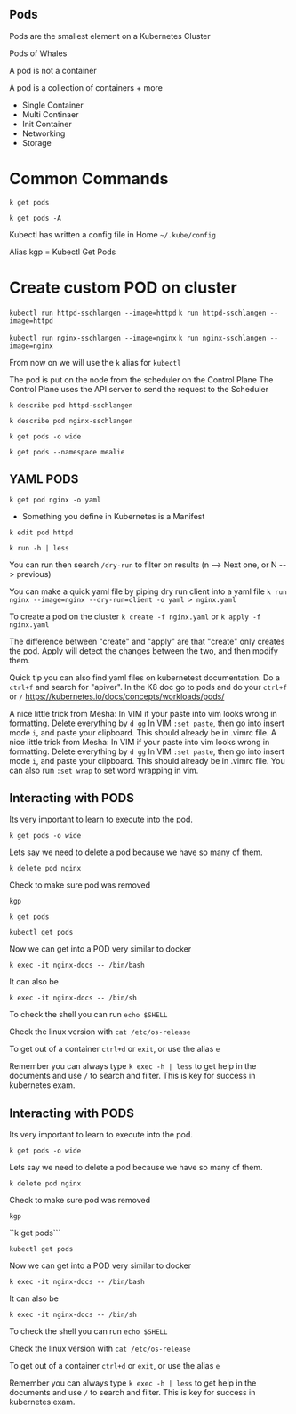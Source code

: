 ## Pods

Pods are the smallest element on a Kubernetes Cluster

Pods of Whales

A pod is not a container

A pod is a collection of containers + more

- Single Container
- Multi Continaer
- Init Container
- Networking
- Storage

# Common Commands

``k get pods``

``k get pods -A``

Kubectl has written a config file in Home
``~/.kube/config``

Alias kgp = Kubectl Get Pods

# Create custom POD on cluster

``kubectl run httpd-sschlangen --image=httpd``
``k run httpd-sschlangen --image=httpd``

``kubectl run nginx-sschlangen --image=nginx``
``k run nginx-sschlangen --image=nginx``

From now on we will use the ``k`` alias for ``kubectl``

The pod is put on the node from the scheduler on the Control Plane
The Control Plane uses the API server to send the request to the Scheduler

``k describe pod httpd-sschlangen``

``k describe pod nginx-sschlangen``

``k get pods -o wide``

``k get pods --namespace mealie``

## YAML PODS

``k get pod nginx -o yaml``

- Something you define in Kubernetes is a Manifest

``k edit pod httpd``

``k run -h | less``

You can run then search ``/dry-run`` to filter on results (n --> Next one, or N --> previous)


You can make a quick yaml file by piping dry run client into a yaml file
``k run nginx --image=nginx --dry-run=client -o yaml > nginx.yaml``

To create a pod on the cluster
``k create -f nginx.yaml``
or
``k apply -f nginx.yaml``

The difference between "create" and "apply" are that "create" only creates the pod. Apply will detect the changes between the two, and then modify them.

Quick tip you can also find yaml files on kubernetest documentation.
Do a ``ctrl+f`` and search for "apiver".
In the K8 doc go to pods and do your ``ctrl+f`` or ``/``
https://kubernetes.io/docs/concepts/workloads/pods/

A nice little trick from Mesha:
In VIM if your paste into vim looks wrong in formatting.
Delete everything by ``d gg``
In VIM ``:set paste``, then go into insert mode ``i``, and paste your clipboard. This should already be in .vimrc file.
A nice little trick from Mesha:
In VIM if your paste into vim looks wrong in formatting.
Delete everything by ``d gg``
In VIM ``:set paste``, then go into insert mode ``i``, and paste your clipboard. This should already be in .vimrc file.
You can also run ``:set wrap`` to set word wrapping in vim.


## Interacting with PODS

Its very important to learn to execute into the pod.

``k get pods -o wide``

Lets say we need to delete a pod because we have so many of them.

``k delete pod nginx``

Check to make sure pod was removed

``kgp``

``k get pods``

``kubectl get pods``

Now we can get into a POD very similar to docker

``k exec -it nginx-docs -- /bin/bash``

It can also be

``k exec -it nginx-docs -- /bin/sh``

To check the shell you can run ``echo $SHELL``

Check the linux version with
``cat /etc/os-release``

To get out of a container
``ctrl+d`` or ``exit``, or use the alias ``e``

Remember you can always type ``k exec -h | less`` to get help in the documents and use ``/`` to search and filter. This is key for success in kubernetes exam.
## Interacting with PODS

Its very important to learn to execute into the pod.

``k get pods -o wide``

Lets say we need to delete a pod because we have so many of them.

``k delete pod nginx``

Check to make sure pod was removed

``kgp``

``k get pods```

``kubectl get pods``

Now we can get into a POD very similar to docker

``k exec -it nginx-docs -- /bin/bash``

It can also be

``k exec -it nginx-docs -- /bin/sh``

To check the shell you can run ``echo $SHELL``

Check the linux version with
``cat /etc/os-release``

To get out of a container
``ctrl+d`` or ``exit``, or use the alias ``e``

Remember you can always type ``k exec -h | less`` to get help in the documents and use ``/`` to search and filter. This is key for success in kubernetes exam.


